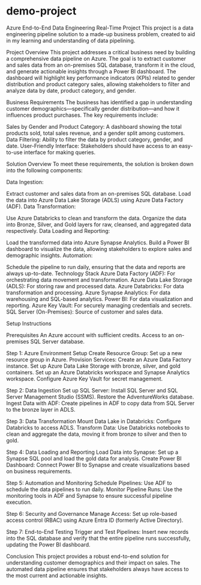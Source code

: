# demo-project
Azure End-to-End Data Engineering Real-Time Project
This project is a data engineering pipeline solution to a made-up business problem, created to aid in my learning and understanding of data pipelining.

Project Overview 
This project addresses a critical business need by building a comprehensive data pipeline on Azure. The goal is to extract customer and sales data from an on-premises SQL database, transform it in the cloud, and generate actionable insights through a Power BI dashboard. The dashboard will highlight key performance indicators (KPIs) related to gender distribution and product category sales, allowing stakeholders to filter and analyze data by date, product category, and gender.

Business Requirements
The business has identified a gap in understanding customer demographics—specifically gender distribution—and how it influences product purchases. The key requirements include:

Sales by Gender and Product Category: A dashboard showing the total products sold, total sales revenue, and a gender split among customers.
Data Filtering: Ability to filter the data by product category, gender, and date.
User-Friendly Interface: Stakeholders should have access to an easy-to-use interface for making queries.

Solution Overview
To meet these requirements, the solution is broken down into the following components:

Data Ingestion:

Extract customer and sales data from an on-premises SQL database.
Load the data into Azure Data Lake Storage (ADLS) using Azure Data Factory (ADF).
Data Transformation:

Use Azure Databricks to clean and transform the data.
Organize the data into Bronze, Silver, and Gold layers for raw, cleansed, and aggregated data respectively.
Data Loading and Reporting:

Load the transformed data into Azure Synapse Analytics.
Build a Power BI dashboard to visualize the data, allowing stakeholders to explore sales and demographic insights.
Automation:

Schedule the pipeline to run daily, ensuring that the data and reports are always up-to-date.
Technology Stack
Azure Data Factory (ADF): For orchestrating data movement and transformation.
Azure Data Lake Storage (ADLS): For storing raw and processed data.
Azure Databricks: For data transformation and processing.
Azure Synapse Analytics: For data warehousing and SQL-based analytics.
Power BI: For data visualization and reporting.
Azure Key Vault: For securely managing credentials and secrets.
SQL Server (On-Premises): Source of customer and sales data.

Setup Instructions

Prerequisites
An Azure account with sufficient credits.
Access to an on-premises SQL Server database.

Step 1: Azure Environment Setup
Create Resource Group: Set up a new resource group in Azure.
Provision Services:
Create an Azure Data Factory instance.
Set up Azure Data Lake Storage with bronze, silver, and gold containers.
Set up an Azure Databricks workspace and Synapse Analytics workspace.
Configure Azure Key Vault for secret management.

Step 2: Data Ingestion
Set up SQL Server: Install SQL Server and SQL Server Management Studio (SSMS). Restore the AdventureWorks database.
Ingest Data with ADF: Create pipelines in ADF to copy data from SQL Server to the bronze layer in ADLS.

Step 3: Data Transformation
Mount Data Lake in Databricks: Configure Databricks to access ADLS.
Transform Data: Use Databricks notebooks to clean and aggregate the data, moving it from bronze to silver and then to gold.

Step 4: Data Loading and Reporting
Load Data into Synapse: Set up a Synapse SQL pool and load the gold data for analysis.
Create Power BI Dashboard: Connect Power BI to Synapse and create visualizations based on business requirements.

Step 5: Automation and Monitoring
Schedule Pipelines: Use ADF to schedule the data pipelines to run daily.
Monitor Pipeline Runs: Use the monitoring tools in ADF and Synapse to ensure successful pipeline execution.

Step 6: Security and Governance
Manage Access: Set up role-based access control (RBAC) using Azure Entra ID (formerly Active Directory).

Step 7: End-to-End Testing
Trigger and Test Pipelines: Insert new records into the SQL database and verify that the entire pipeline runs successfully, updating the Power BI dashboard.

Conclusion
This project provides a robust end-to-end solution for understanding customer demographics and their impact on sales. The automated data pipeline ensures that stakeholders always have access to the most current and actionable insights.
